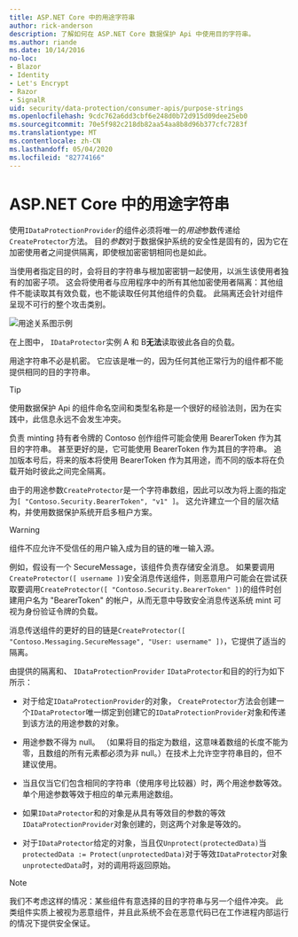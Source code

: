 ```yaml
---
title: ASP.NET Core 中的用途字符串
author: rick-anderson
description: 了解如何在 ASP.NET Core 数据保护 Api 中使用目的字符串。
ms.author: riande
ms.date: 10/14/2016
no-loc:
- Blazor
- Identity
- Let's Encrypt
- Razor
- SignalR
uid: security/data-protection/consumer-apis/purpose-strings
ms.openlocfilehash: 9cdc762a6dd3cbf6e248d0b72d915d09dee25eb0
ms.sourcegitcommit: 70e5f982c218db82aa54aa8b8d96b377cfc7283f
ms.translationtype: MT
ms.contentlocale: zh-CN
ms.lasthandoff: 05/04/2020
ms.locfileid: "82774166"
---
```

# <a name="purpose-strings-in-aspnet-core"></a>ASP.NET Core 中的用途字符串

<a name="data-protection-consumer-apis-purposes"></a>

使用`IDataProtectionProvider`的组件必须将唯一的*用途*参数传递给`CreateProtector`方法。 目的*参数*对于数据保护系统的安全性是固有的，因为它在加密使用者之间提供隔离，即使根加密密钥相同也是如此。

当使用者指定目的时，会将目的字符串与根加密密钥一起使用，以派生该使用者独有的加密子项。 这会将使用者与应用程序中的所有其他加密使用者隔离：其他组件不能读取其有效负载，也不能读取任何其他组件的负载。 此隔离还会针对组件呈现不可行的整个攻击类别。

![用途关系图示例](purpose-strings/_static/purposes.png)

在上图中， `IDataProtector`实例 A 和 B**无法**读取彼此各自的负载。

用途字符串不必是机密。 它应该是唯一的，因为任何其他正常行为的组件都不能提供相同的目的字符串。

>[!TIP]
> 使用数据保护 Api 的组件命名空间和类型名称是一个很好的经验法则，因为在实践中，此信息永远不会发生冲突。
>
>负责 minting 持有者令牌的 Contoso 创作组件可能会使用 BearerToken 作为其目的字符串。 甚至更好的是，它可能使用 BearerToken 作为其目的字符串。 追加版本号后，将来的版本将使用 BearerToken 作为其用途，而不同的版本将在负载开始时彼此之间完全隔离。

由于的用途参数`CreateProtector`是一个字符串数组，因此可以改为将上面的指定为`[ "Contoso.Security.BearerToken", "v1" ]`。 这允许建立一个目的层次结构，并使用数据保护系统开启多租户方案。

<a name="data-protection-contoso-purpose"></a>

>[!WARNING]
> 组件不应允许不受信任的用户输入成为目的链的唯一输入源。
>
>例如，假设有一个 SecureMessage，该组件负责存储安全消息。 如果要调用`CreateProtector([ username ])`安全消息传送组件，则恶意用户可能会在尝试获取要调用`CreateProtector([ "Contoso.Security.BearerToken" ])`的组件时创建用户名为 "BearerToken" 的帐户，从而无意中导致安全消息传送系统 mint 可视为身份验证令牌的负载。
>
>消息传送组件的更好的目的链是`CreateProtector([ "Contoso.Messaging.SecureMessage", "User: username" ])`，它提供了适当的隔离。

由提供的隔离和、 `IDataProtectionProvider` `IDataProtector`和目的的行为如下所示：

* 对于给定`IDataProtectionProvider`的对象， `CreateProtector`方法会创建一个`IDataProtector`唯一绑定到创建它的`IDataProtectionProvider`对象和传递到该方法的用途参数的对象。

* 用途参数不得为 null。 （如果将目的指定为数组，这意味着数组的长度不能为零，且数组的所有元素都必须为非 null。）在技术上允许空字符串目的，但不建议使用。

* 当且仅当它们包含相同的字符串（使用序号比较器）时，两个用途参数等效。 单个用途参数等效于相应的单元素用途数组。

* 如果`IDataProtector`和的对象是从具有等效目的参数的等效`IDataProtectionProvider`对象创建的，则这两个对象是等效的。

* 对于`IDataProtector`给定的对象，当且仅`Unprotect(protectedData)`当`protectedData := Protect(unprotectedData)`对于等效`IDataProtector`对象`unprotectedData`时，对的调用将返回原始。

> [!NOTE]
> 我们不考虑这样的情况：某些组件有意选择的目的字符串与另一个组件冲突。 此类组件实质上被视为恶意组件，并且此系统不会在恶意代码已在工作进程内部运行的情况下提供安全保证。
